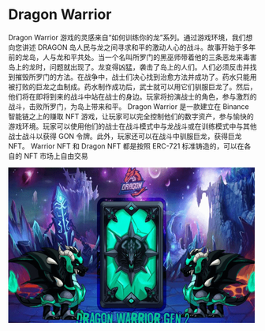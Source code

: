 # Dragon Warrior

Dragon Warrior 游戏的灵感来自“如何训练你的龙”系列。通过游戏环境，我们想向您讲述 DRAGON 岛人民与龙之间寻求和平的激动人心的战斗。故事开始于多年前的龙岛，人与龙和平共处。当一个名叫所罗门的黑巫师带着他的三条恶龙来毒害岛上的龙时，问题就出现了。龙变得凶猛，袭击了岛上的人们。人们必须反击并找到摧毁所罗门的方法。在战争中，战士们决心找到治愈方法并成功了。药水只能用被打败的巨龙之血制成。药水制作成功后，武士就可以用它们驯服巨龙了。然后，他们将在即将到来的战斗中站在战士的身边。玩家将扮演战士的角色，参与激烈的战斗，击败所罗门，为岛上带来和平。
Dragon Warrior 是一款建立在 Binance 智能链之上的赚取 NFT 游戏，让玩家可以完全控制他们的数字资产，参与愉快的游戏环境。玩家可以使用他们的战士在战斗模式中与龙战斗或在训练模式中与其他战士战斗以获得 GON 令牌。此外，玩家还可以在战斗中驯服巨龙，获得巨龙NFT。 Warrior NFT 和 Dragon NFT 都是按照 ERC-721 标准铸造的，可以在各自的 NFT 市场上自由交易

![dragonwarrior-dapp-games-bsc-image1-500x315_2460a2bb07e667e25a5f439bd918b286](dragonwarrior-dapp-games-bsc-image1-500x315_2460a2bb07e667e25a5f439bd918b286.png)
